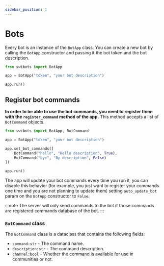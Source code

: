 ```yaml
---
sidebar_position: 1
---
```


# Bots
Every bot is an instance of the `BotApp` class. You can create a new bot by calling the `BotApp` constructor and passing it the bot token and the bot description.

```python
from swibots import BotApp

app = BotApp("token", "your bot description")

app.run()

```

## Register bot commands

**In order to be able to use the bot commands, you need to register them with the `register_command` method of the app.** This method accepts a list of `BotCommand` objects.

```python
from swibots import BotApp, BotCommand

app = BotApp("token", "your bot description")

app.set_bot_commands([
    BotCommand("hello", "Hello description", True),
    BotCommand("bye", "By description", False)
])

app.run()
```

The app will update your bot commands every time you run it, you can disable this behavior (for example, you just want to register your commands one time and you are not planning to update them) 
setting `auto_update_bot` param on the `BotApp` constructor to `False`.


:::note
The server will only send commands to the bot if those commands are registered commands database of the bot.
:::

### `BotCommand` class

The `BotCommand` class is a dataclass that contains the following fields:

- `command:str` - The command name.
- `description:str` - The command description.
- `channel:bool` - Whether the command is available for use in communities or not.